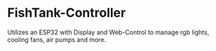 # FishTank-Controller
Utilizes an ESP32 with Display and Web-Control to manage rgb lights, cooling fans, air pumps and more.
